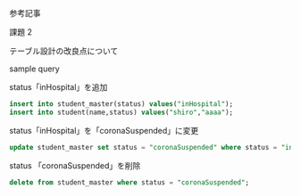 参考記事

課題 2

テーブル設計の改良点について

sample query

status「inHospital」を追加

```sql
insert into student_master(status) values("inHospital");
insert into student(name,status) values("shiro","aaaa");
```

status「inHospital」を「coronaSuspended」に変更

```sql
update student_master set status = "coronaSuspended" where status = "inHospital";
```

status 「coronaSuspended」を削除

```sql
delete from student_master where status = "coronaSuspended";
```
